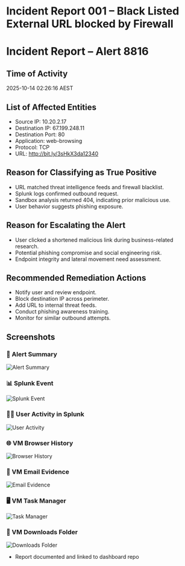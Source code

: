 # Incident Report 001 – Black  Listed External URL blocked by Firewall

# Incident Report – Alert 8816

## Time of Activity
2025-10-14 02:26:16 AEST

## List of Affected Entities
- Source IP: 10.20.2.17
- Destination IP: 67.199.248.11
- Destination Port: 80
- Application: web-browsing
- Protocol: TCP
- URL: http://bit.ly/3sHkX3da12340

## Reason for Classifying as True Positive
- URL matched threat intelligence feeds and firewall blacklist.
- Splunk logs confirmed outbound request.
- Sandbox analysis returned 404, indicating prior malicious use.
- User behavior suggests phishing exposure.

## Reason for Escalating the Alert
- User clicked a shortened malicious link during business-related research.
- Potential phishing compromise and social engineering risk.
- Endpoint integrity and lateral movement need assessment.

## Recommended Remediation Actions
- Notify user and review endpoint.
- Block destination IP across perimeter.
- Add URL to internal threat feeds.
- Conduct phishing awareness training.
- Monitor for similar outbound attempts.

## Screenshots

### 🔔 Alert Summary
![Alert Summary](screenshots/alert_summary.png)

### 📊 Splunk Event
![Splunk Event](screenshots/splunk_event.png)

### 🧑‍💻 User Activity in Splunk
![User Activity](screenshots/splunk_user_activity.png)

### 🌐 VM Browser History
![Browser History](screenshots/vm_browser_history.png)

### 📧 VM Email Evidence
![Email Evidence](screenshots/vm_email_bitly_link.png)

### 🖥️ VM Task Manager
![Task Manager](screenshots/vm_taskmanager_suspicious.png)

### 📁 VM Downloads Folder
![Downloads Folder](screenshots/vm_downloads_folder.png)
- Report documented and linked to dashboard repo
